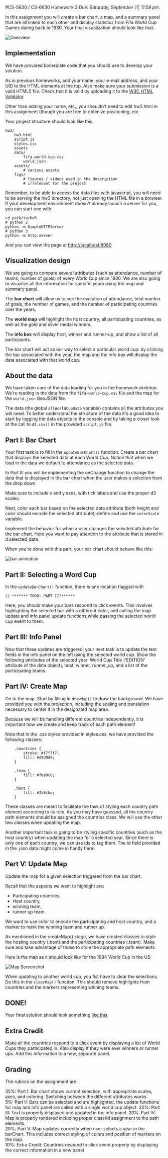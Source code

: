 #CS-5630 / CS-6630 Homework 3
*Due: Saturday, September 17, 11:59 pm.* 

In this assignment you will create a bar chart, a map, and a summary panel that are all linked to each other and display statistics from Fifa World Cup Games dating back to 1930. Your final visualization should look like that: 

![Overview](figs/overview.png)

## Implementation

We have provided boilerplate code that you should use to develop your solution.

As in previous homeworks, add your name, your e-mail address, and your UID to the HTML elements at the top. Also make sure your submission is a valid HTML5 file. Check that it is valid by uploading it to the [W3C HTML Validator](https://validator.w3.org/#validate_by_upload).

Other than adding your name, etc., you shouldn't need to edit hw3.html in this assignment (though you are free to optimize positioning, etc.

Your project structure should look like this:

    hw3/
        hw3.html
        script.js
        styles.css
        assets
        data/
        	fifa-world-cup.csv
        	world.json
        assets/
        	# various assets
        figs/
        	# figures / videos used in the description
        	# irrelevant for the project
        
        	   
Remember, to be able to access the data files with javascript, you will need to be *serving* the hw3 directory, not just opening the HTML file in a browser. If your development environment doesn't already launch a server for you, you can start one with:

    cd path/to/hw3
    # python 2
    python -m SimpleHTTPServer
    # python 3
    python -m http.server

And you can view the page at [http://localhost:8080](http://localhost:8080)

## Visualization design

We are going to compare several attributes (such as attendance, number of teams, number of goals) of every World Cup since 1930. We are also going to visualize all the information for specific years using the map and summary panel. 

The **bar chart** will allow us to see the evolution of attendance, total number of goals, the number of games, and the number of participating countries over the years. 

The **world map** will highlight the host country, all participating  countries, as well as the gold and silver medal winners. 

The **info box** will display host, winner and runner-up, and show a list of all participants.

The bar chart will act as our way to select a particular world cup: by clicking the bar associated with the year, the map and the info box will display the data associated with that world cup. 

## About the data

We have taken care of the data loading for you in the homework skeleton. We're reading in the data from the `fifa-world-cup.csv` file and the map for the `world.json` GeoJSON file. 

The data (the global ``allWorldCupData`` variable) contains all the attributes you will need.
To better understand the structure of the data it's a good idea to start by logging the data objects to the console and by taking a closer look at the call to `d3.csv()` in the provided `script.js` file.

## Part I: Bar Chart

Your first task is to fill in the ``updateBarChart()`` function. Create a bar chart that displays the selected data at each World Cup.  Notice that when we load in the data we default to attendance as the selected data. 

In Part III you will be implementing the onChange function to change the data that is displayed in the bar chart when the user makes a selection from the drop down. 

Make sure to include x and y axes, with tick labels and use the proper d3 scales. 

Next, color each bar based on the selected data attribute (both height and color should encode the selected attribute); define and use the ``colorScale`` variable. 

Implement the behavior for when a user changes the selected attribute for the bar chart. Here you want to pay attention to the attribute that is stored in d.selected_data. 

When you're done with this part, your bar chart should behave like this: 

![bar animation](figs/bar.gif)

## Part II: Selecting a Word Cup

In the `updateBarChart()` function, there is one location flagged with 

    // ******* TODO: PART II*******

Here, you should make your bars respond to click events. This involves highlighting the selected bar with a different color, and calling the map update and info panel update functions while passing the selected world cup event to them. 

## Part III: Info Panel 

Now that these updates are triggered, your next task is to update the text fields in the info panel on the left using the selected world cup. Show the following attributes of the selected year: World Cup Title ('EDITION' attribute of the data object), host, winner, runner_up, and a list of the participating teams. 


## Part IV: Create Map

On to the map. Start by filling in ``drawMap()`` to draw the background. We have provided you with the projection, including the scaling and translation necessary to center it in the designated map area. 

Because we will be handling different countries independently, it is important how we create and keep track of each path element!

Note that in the .css styles provided in styles.css, we have provided the following classes: 

        .countries {
            stroke: #f7f7f7;
            fill: #d9d9d9;
        }

        .team {
            fill: #fee8c8;
        }

        .host {
            fill: #2b8cbe;
        }

These classes are meant to facilitate the task of styling each country path element according to its role. As you may have guessed, all the country path elements should be assigned the countries class. We will use the other two classes when updating the map. 
 
Another important task is going to be styling specific countries (such as the host country) when updating the map for a selected year. Since there is only one of each country, we can use ids to tag them. The id field provided in the .json data might come in handy here! 
  

## Part V: Update Map

Update the map for a given selection triggered from the bar chart. 

Recall that the aspects we want to highlight are: 

 * Participating countries, 
 * Host country, 
 * winning team, 
 * runner up team. 

We want to use color to encode the participating and host country, and a marker to mark the winning team and runner up. 
 
As mentioned in the createMap() stage, we have created classes to style the hosting country (.host) and the participating countries (.team). Make sure and take advantage of those to style the appropriate path elements. 

Here is the map as it should look like for the 1994 World Cup in the US:

![Map Screenshot](figs/map.png)

When updating to another world cup, you fist have to clear the selections. Do this in the `clearMap()` function. This should remove highlights from countries and the markers representing winning teams. 


## DONE! 

Your final solution should look something [like this](https://www.youtube.com/watch?v=s30Rp63AOkU)

## Extra Credit

Make all the countries respond to a click event by displaying a list of World Cups they participated in. Also display if they were ever winners or runner ups. Add this information to a new, separate panel.


## Grading

The rubrics on the assignment are:

35%: Part I: Bar chart shows current selection, with appropriate scales, axes, and coloring. Switching between the different attributes works.  
5%: Part II: Bars can be selected and are highlighted, the update functions for map and info panel are called with a single world cup object.
20%: Part III: Text is properly displayed and updated in the info panel.
20%: Part IV: Map is properly rendered including proper class/id assignment to the path elements.  
20%: Part V: Map updates correctly when user selects a year in the barChart. This includes correct styling of colors and position of markers on the map.  
10%: Extra Credit: Countries respond to click event properly by displaying the correct information in a new panel  